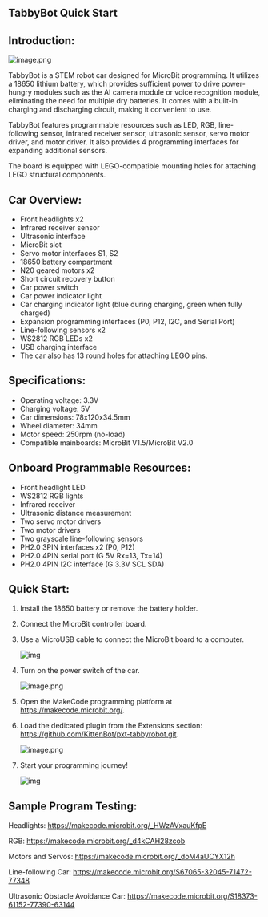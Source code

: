 ## TabbyBot Quick Start

## Introduction:

![image.png](https://learn.kittenbot.cn/2023md_pic/202401221850632.png)

TabbyBot is a STEM robot car designed for MicroBit programming. It utilizes a 18650 lithium battery, which provides sufficient power to drive power-hungry modules such as the AI camera module or voice recognition module, eliminating the need for multiple dry batteries. It comes with a built-in charging and discharging circuit, making it convenient to use.

TabbyBot features programmable resources such as LED, RGB, line-following sensor, infrared receiver sensor, ultrasonic sensor, servo motor driver, and motor driver. It also provides 4 programming interfaces for expanding additional sensors.

The board is equipped with LEGO-compatible mounting holes for attaching LEGO structural components.

## Car Overview:

- Front headlights x2
- Infrared receiver sensor
- Ultrasonic interface
- MicroBit slot
- Servo motor interfaces S1, S2
- 18650 battery compartment
- N20 geared motors x2
- Short circuit recovery button
- Car power switch
- Car power indicator light
- Car charging indicator light (blue during charging, green when fully charged)
- Expansion programming interfaces (P0, P12, I2C, and Serial Port)
- Line-following sensors x2
- WS2812 RGB LEDs x2
- USB charging interface
- The car also has 13 round holes for attaching LEGO pins.

## Specifications:

- Operating voltage: 3.3V
- Charging voltage: 5V
- Car dimensions: 78x120x34.5mm
- Wheel diameter: 34mm
- Motor speed: 250rpm (no-load)
- Compatible mainboards: MicroBit V1.5/MicroBit V2.0

## Onboard Programmable Resources:

- Front headlight LED
- WS2812 RGB lights
- Infrared receiver
- Ultrasonic distance measurement
- Two servo motor drivers
- Two motor drivers
- Two grayscale line-following sensors
- PH2.0 3PIN interfaces x2 (P0, P12)
- PH2.0 4PIN serial port (G 5V Rx=13, Tx=14)
- PH2.0 4PIN I2C interface (G 3.3V SCL SDA)

## Quick Start:

1. Install the 18650 battery or remove the battery holder.

2. Connect the MicroBit controller board.

3. Use a MicroUSB cable to connect the MicroBit board to a computer.

   ![img](https://learn.kittenbot.cn/2023md_pic/202401221850726.png)

4. Turn on the power switch of the car.

   ![image.png](https://learn.kittenbot.cn/2023md_pic/202401221850943.png)

5. Open the MakeCode programming platform at https://makecode.microbit.org/.

6. Load the dedicated plugin from the Extensions section: https://github.com/KittenBot/pxt-tabbyrobot.git.

   ![image.png](https://learn.kittenbot.cn/2023md_pic/202401221850393.png)

7. Start your programming journey!

   ![img](https://learn.kittenbot.cn/2023md_pic/202401221851538.png)

## Sample Program Testing:

Headlights:
https://makecode.microbit.org/_HWzAVxauKfpE

RGB:
https://makecode.microbit.org/_d4kCAH28zcob

Motors and Servos:
https://makecode.microbit.org/_doM4aUCYX12h

Line-following Car:
https://makecode.microbit.org/S67065-32045-71472-77348

Ultrasonic Obstacle Avoidance Car:
https://makecode.microbit.org/S18373-61152-77390-63144